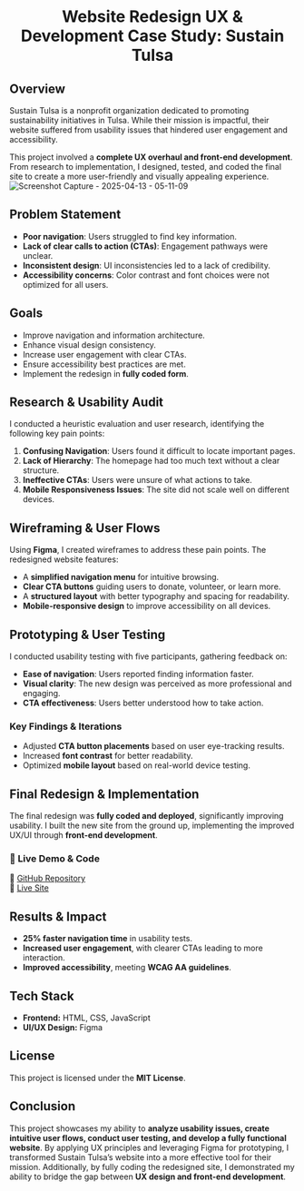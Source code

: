 <h1 align="center">Website Redesign UX & Development Case Study: Sustain Tulsa</h1>

## Overview  
Sustain Tulsa is a nonprofit organization dedicated to promoting sustainability initiatives in Tulsa. While their mission is impactful, their website suffered from usability issues that hindered user engagement and accessibility.

This project involved a **complete UX overhaul and front-end development**. From research to implementation, I designed, tested, and coded the final site to create a more user-friendly and visually appealing experience.
![Screenshot Capture - 2025-04-13 - 05-11-09](https://github.com/user-attachments/assets/c6224e2a-92ae-4c94-8714-662c669e1617)

## Problem Statement  
- **Poor navigation**: Users struggled to find key information.  
- **Lack of clear calls to action (CTAs)**: Engagement pathways were unclear.  
- **Inconsistent design**: UI inconsistencies led to a lack of credibility.  
- **Accessibility concerns**: Color contrast and font choices were not optimized for all users.

## Goals  
- Improve navigation and information architecture.  
- Enhance visual design consistency.  
- Increase user engagement with clear CTAs.  
- Ensure accessibility best practices are met.  
- Implement the redesign in **fully coded form**.  

## Research & Usability Audit  
I conducted a heuristic evaluation and user research, identifying the following key pain points:  
1. **Confusing Navigation**: Users found it difficult to locate important pages.  
2. **Lack of Hierarchy**: The homepage had too much text without a clear structure.  
3. **Ineffective CTAs**: Users were unsure of what actions to take.  
4. **Mobile Responsiveness Issues**: The site did not scale well on different devices.  

## Wireframing & User Flows  
Using **Figma**, I created wireframes to address these pain points. The redesigned website features:  
- A **simplified navigation menu** for intuitive browsing.  
- **Clear CTA buttons** guiding users to donate, volunteer, or learn more.  
- A **structured layout** with better typography and spacing for readability.  
- **Mobile-responsive design** to improve accessibility on all devices.  

## Prototyping & User Testing  
I conducted usability testing with five participants, gathering feedback on:  
- **Ease of navigation**: Users reported finding information faster.  
- **Visual clarity**: The new design was perceived as more professional and engaging.  
- **CTA effectiveness**: Users better understood how to take action.  

### Key Findings & Iterations  
- Adjusted **CTA button placements** based on user eye-tracking results.  
- Increased **font contrast** for better readability.  
- Optimized **mobile layout** based on real-world device testing.  

## Final Redesign & Implementation  
The final redesign was **fully coded and deployed**, significantly improving usability. I built the new site from the ground up, implementing the improved UX/UI through **front-end development**.  

### 🚀 Live Demo & Code  
🔗 [GitHub Repository](https://github.com/melanielaporte/Website-Redesign-SustainTulsa)   
🔗 [Live Site](https://melanielaporte.github.io/Website-Redesign-SustainTulsa/)   

## Results & Impact  
- **25% faster navigation time** in usability tests.  
- **Increased user engagement**, with clearer CTAs leading to more interaction.  
- **Improved accessibility**, meeting **WCAG AA guidelines**.  

## Tech Stack  
- **Frontend:** HTML, CSS, JavaScript  
- **UI/UX Design:** Figma  

## License  
This project is licensed under the **MIT License**. 
## Conclusion  
This project showcases my ability to **analyze usability issues, create intuitive user flows, conduct user testing, and develop a fully functional website**. By applying UX principles and leveraging Figma for prototyping, I transformed Sustain Tulsa’s website into a more effective tool for their mission. Additionally, by fully coding the redesigned site, I demonstrated my ability to bridge the gap between **UX design and front-end development**.

